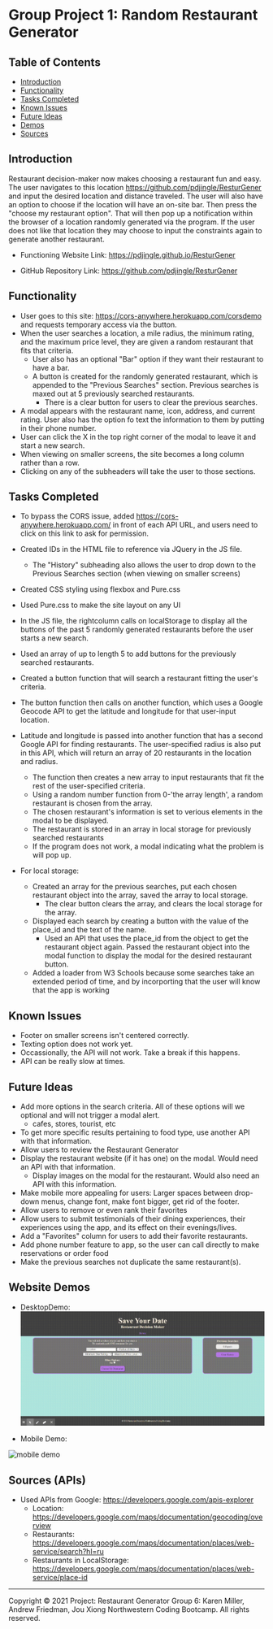 # Group Project 1: Random Restaurant Generator


## Table of Contents
* [Introduction](#introduction")
* [Functionality](#functionality)
* [Tasks Completed](#tasks-completed)
* [Known Issues](#known-issues)
* [Future Ideas](#future-ideas)
* [Demos](#website-demos)
* [Sources](#sources-(APIs))


## Introduction
Restaurant decision-maker now makes choosing a restaurant fun and easy. The user navigates to this location https://github.com/pdjingle/ResturGener and input the desired location and distance traveled. The user will also have an option to choose if the location will have an on-site bar. Then press the "choose my restaurant option". That will then pop up a notification within the browser of a location randomly generated via the program. If the user does not like that location they may choose to input the constraints again to generate another restaurant. 
    
* Functioning Website Link: https://pdjingle.github.io/ResturGener
    
* GitHub Repository Link: https://github.com/pdjingle/ResturGener
    

## Functionality

* User goes to this site: https://cors-anywhere.herokuapp.com/corsdemo and requests temporary access via the button.
* When the user searches a location, a mile radius, the minimum rating, and the maximum price level, they are given a random restaurant that fits that criteria.
    * User also has an optional "Bar" option if they want their restaurant to have a bar.
    * A button is created for the randomly generated restaurant, which is appended to the "Previous Searches" section. Previous searches is maxed out at 5 previously searched restaurants.
        * There is a clear button for users to clear the previous searches.
* A modal appears with the restaurant name, icon, address, and current rating. User also has the option fo text the information to them by putting in their phone number.
* User can click the X in the top right corner of the modal to leave it and start a new search.
* When viewing on smaller screens, the site becomes a long column rather than a row.
* Clicking on any of the subheaders will take the user to those sections.


## Tasks Completed

* To bypass the CORS issue, added https://cors-anywhere.herokuapp.com/ in front of each API URL, and users need to click on this link to ask for permission.
* Created IDs in the HTML file to reference via JQuery in the JS file.
    * The "History" subheading also allows the user to drop down to the Previous Searches section (when viewing on smaller screens)
* Created CSS styling using flexbox and Pure.css
* Used Pure.css to make the site layout on any UI
* In the JS file, the rightcolumn calls on localStorage to display all the buttons of the past 5 randomly generated restaurants before the user starts a new search.

* Used an array of up to length 5 to add buttons for the previously searched restaurants.
* Created a button function that will search a restaurant fitting the user's criteria.
* The button function then calls on another function, which uses a Google Geocode API to get the latitude and longitude for that user-input location.

* Latitude and longitude is passed into another function that has a second Google API for finding restaurants. The user-specified radius is also put in this API, which will return an array of 20 restaurants in the location and radius.
    * The function then creates a new array to input restaurants that fit the rest of the user-specified criteria.
    * Using a random number function from 0-'the array length', a random restaurant is chosen from the array.
    * The chosen restaurant's information is set to verious elements in the modal to be displayed.
    * The restaurant is stored in an array in local storage for previously searched restaurants
    * If the program does not work, a modal indicating what the problem is will pop up.

* For local storage:
    * Created an array for the previous searches, put each chosen restaurant object into the array, saved the array to local storage.
        * The clear button clears the array, and clears the local storage for the array.
    * Displayed each search by creating a button with the value of the place_id and the text of the name.
        * Used an API that uses the place_id from the object to get the restaurant object again. Passed the restaurant object into the modal function to display the modal for the desired restaurant button.
    * Added a loader from W3 Schools because some searches take an extended period of time, and by incorporting that the user will know that the app is working 


## Known Issues

* Footer on smaller screens isn't centered correctly.
* Texting option does not work yet.
* Occassionally, the API will not work. Take a break if this happens.
* API can be really slow at times.


## Future Ideas

* Add more options in the search criteria. All of these options will we optional and will not trigger a modal alert.
    * cafes, stores, tourist, etc
* To get more specific results pertaining to food type, use another API with that information.
* Allow users to review the Restaurant Generator
* Display the restaurant website (if it has one) on the modal. Would need an API with that information.
    * Display images on the modal for the restaurant. Would also need an API with this information.
* Make mobile more appealing for users: Larger spaces between drop-down menus, change font, make font bigger, get rid of the footer.
* Allow users to remove or even rank their favorites
* Allow users to submit testimonials of their dining experiences, their experiences using the app, and its effect on their evenings/lives.
* Add a "Favorites" column for users to add their favorite restaurants.
* Add phone number feature to app, so the user can call directly to make reservations or order food
* Make the previous searches not duplicate the same restaurant(s).


## Website Demos

* DesktopDemo:
![Desktop Demo](./Assets/RestaurantPicker-WebUsage.gif)

* Mobile Demo:<br>
<img src="./Assets/MobileScreenVideoDemo.gif" width="50%" height="50%" alt="mobile demo"/> 


## Sources (APIs)

* Used APIs from Google: https://developers.google.com/apis-explorer
    * Location: https://developers.google.com/maps/documentation/geocoding/overview
    * Restaurants: https://developers.google.com/maps/documentation/places/web-service/search?hl=ru
    * Restaurants in LocalStorage: https://developers.google.com/maps/documentation/places/web-service/place-id

- - -
Copyright © 2021
Project: Restaurant Generator
Group 6: Karen Miller, Andrew Friedman, Jou Xiong 
Northwestern Coding Bootcamp. All rights reserved.
